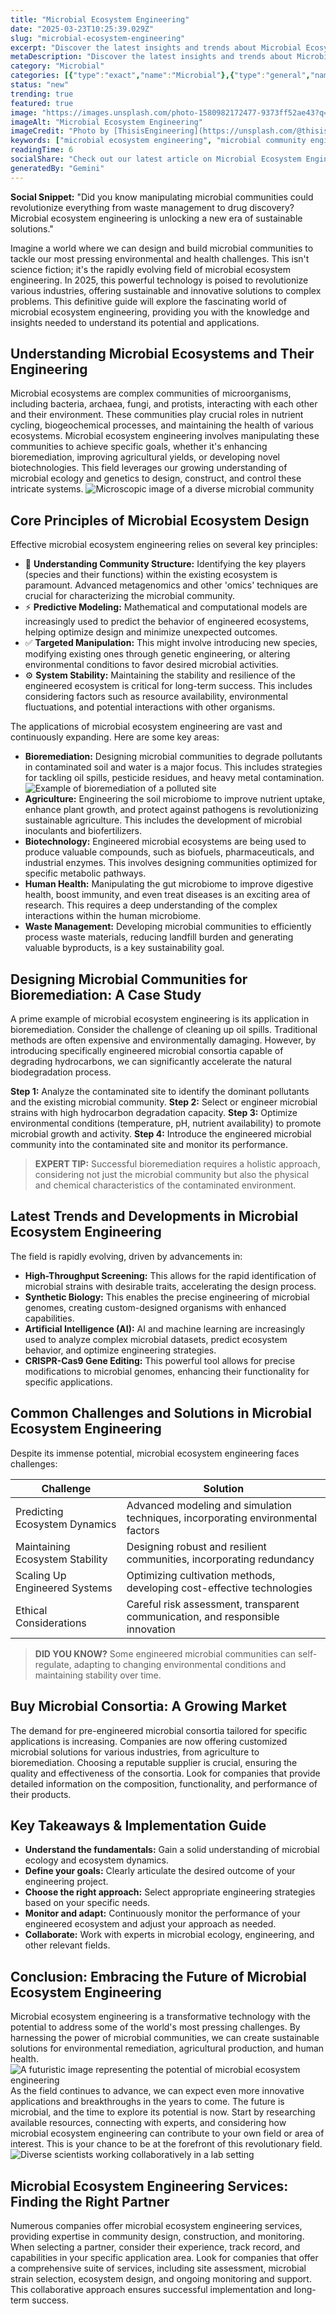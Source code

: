 ```yaml
---
title: "Microbial Ecosystem Engineering"
date: "2025-03-23T10:25:39.029Z"
slug: "microbial-ecosystem-engineering"
excerpt: "Discover the latest insights and trends about Microbial Ecosystem Engineering. This comprehensive guide covers everything you need to know about Microbial Ecosystem Engineering in 2025."
metaDescription: "Discover the latest insights and trends about Microbial Ecosystem Engineering. This comprehensive guide covers everything you need to know about Microbial ..."
category: "Microbial"
categories: [{"type":"exact","name":"Microbial"},{"type":"general","name":"Biotechnology"},{"type":"medium","name":"Metabolic Engineering"},{"type":"specific","name":"Synthetic Biology"},{"type":"niche","name":"Genome Editing"}]
status: "new"
trending: true
featured: true
image: "https://images.unsplash.com/photo-1580982172477-9373ff52ae43?q=85&w=1200&fit=max&fm=webp&auto=compress"
imageAlt: "Microbial Ecosystem Engineering"
imageCredit: "Photo by [ThisisEngineering](https://unsplash.com/@thisisengineering) on Unsplash"
keywords: ["microbial ecosystem engineering", "microbial community engineering", "engineered microbial ecosystems", "synthetic microbial ecosystems", "microbiome engineering applications", "microbial ecosystem design principles", "buy microbial consortia", "microbial ecosystem restoration", "microbial ecosystem engineering services", "designing microbial communities for bioremediation"]
readingTime: 6
socialShare: "Check out our latest article on Microbial Ecosystem Engineering! Microbial Ecosystem Engineering #microbial ecosystem engineering #microbial community engineering #engineered microbial ecosystems"
generatedBy: "Gemini"
---
```


**Social Snippet:**  "Did you know manipulating microbial communities could revolutionize everything from waste management to drug discovery? Microbial ecosystem engineering is unlocking a new era of sustainable solutions."

Imagine a world where we can design and build microbial communities to tackle our most pressing environmental and health challenges. This isn't science fiction; it's the rapidly evolving field of microbial ecosystem engineering. In 2025, this powerful technology is poised to revolutionize various industries, offering sustainable and innovative solutions to complex problems. This definitive guide will explore the fascinating world of microbial ecosystem engineering, providing you with the knowledge and insights needed to understand its potential and applications.

## Understanding Microbial Ecosystems and Their Engineering

Microbial ecosystems are complex communities of microorganisms, including bacteria, archaea, fungi, and protists, interacting with each other and their environment.  These communities play crucial roles in nutrient cycling, biogeochemical processes, and maintaining the health of various ecosystems.  Microbial ecosystem engineering involves manipulating these communities to achieve specific goals, whether it's enhancing bioremediation, improving agricultural yields, or developing novel biotechnologies.  This field leverages our growing understanding of microbial ecology and genetics to design, construct, and control these intricate systems. ![Microscopic image of a diverse microbial community](https://images.unsplash.com/photo-1581092583537-20d51b4b4f1b?q=85&w=1200&fit=max&fm=webp&auto=compress)

## Core Principles of Microbial Ecosystem Design

Effective microbial ecosystem engineering relies on several key principles:

* 🔑 **Understanding Community Structure:** Identifying the key players (species and their functions) within the existing ecosystem is paramount.  Advanced metagenomics and other 'omics' techniques are crucial for characterizing the microbial community.
* ⚡ **Predictive Modeling:**  Mathematical and computational models are increasingly used to predict the behavior of engineered ecosystems, helping optimize design and minimize unexpected outcomes.
* ✅ **Targeted Manipulation:**  This might involve introducing new species, modifying existing ones through genetic engineering, or altering environmental conditions to favor desired microbial activities.
* ⚙️ **System Stability:**  Maintaining the stability and resilience of the engineered ecosystem is critical for long-term success. This includes considering factors such as resource availability, environmental fluctuations, and potential interactions with other organisms.



The applications of microbial ecosystem engineering are vast and continuously expanding.  Here are some key areas:

* **Bioremediation:** Designing microbial communities to degrade pollutants in contaminated soil and water is a major focus.  This includes strategies for tackling oil spills, pesticide residues, and heavy metal contamination. ![Example of bioremediation of a polluted site](https://images.unsplash.com/photo-1581092580497-e0d23cbdf1dc?q=85&w=1200&fit=max&fm=webp&auto=compress)
* **Agriculture:**  Engineering the soil microbiome to improve nutrient uptake, enhance plant growth, and protect against pathogens is revolutionizing sustainable agriculture.  This includes the development of microbial inoculants and biofertilizers.
* **Biotechnology:**  Engineered microbial ecosystems are being used to produce valuable compounds, such as biofuels, pharmaceuticals, and industrial enzymes.  This involves designing communities optimized for specific metabolic pathways.
* **Human Health:**  Manipulating the gut microbiome to improve digestive health, boost immunity, and even treat diseases is an exciting area of research.  This requires a deep understanding of the complex interactions within the human microbiome.
* **Waste Management:**  Developing microbial communities to efficiently process waste materials, reducing landfill burden and generating valuable byproducts, is a key sustainability goal.

##  Designing Microbial Communities for Bioremediation: A Case Study

A prime example of microbial ecosystem engineering is its application in bioremediation. Consider the challenge of cleaning up oil spills.  Traditional methods are often expensive and environmentally damaging.  However, by introducing specifically engineered microbial consortia capable of degrading hydrocarbons, we can significantly accelerate the natural biodegradation process.

**Step 1:**  Analyze the contaminated site to identify the dominant pollutants and the existing microbial community.
**Step 2:**  Select or engineer microbial strains with high hydrocarbon degradation capacity.
**Step 3:**  Optimize environmental conditions (temperature, pH, nutrient availability) to promote microbial growth and activity.
**Step 4:**  Introduce the engineered microbial community into the contaminated site and monitor its performance.

> **EXPERT TIP:** Successful bioremediation requires a holistic approach, considering not just the microbial community but also the physical and chemical characteristics of the contaminated environment.

## Latest Trends and Developments in Microbial Ecosystem Engineering

The field is rapidly evolving, driven by advancements in:

* **High-Throughput Screening:**  This allows for the rapid identification of microbial strains with desirable traits, accelerating the design process.
* **Synthetic Biology:**  This enables the precise engineering of microbial genomes, creating custom-designed organisms with enhanced capabilities.
* **Artificial Intelligence (AI):**  AI and machine learning are increasingly used to analyze complex microbial datasets, predict ecosystem behavior, and optimize engineering strategies.
* **CRISPR-Cas9 Gene Editing:** This powerful tool allows for precise modifications to microbial genomes, enhancing their functionality for specific applications.

## Common Challenges and Solutions in Microbial Ecosystem Engineering

Despite its immense potential, microbial ecosystem engineering faces challenges:

| Challenge                     | Solution                                                                   |
|------------------------------|---------------------------------------------------------------------------|
| Predicting Ecosystem Dynamics | Advanced modeling and simulation techniques, incorporating environmental factors |
| Maintaining Ecosystem Stability | Designing robust and resilient communities, incorporating redundancy            |
| Scaling Up Engineered Systems | Optimizing cultivation methods, developing cost-effective technologies        |
| Ethical Considerations       | Careful risk assessment, transparent communication, and responsible innovation |

> **DID YOU KNOW?**  Some engineered microbial communities can self-regulate, adapting to changing environmental conditions and maintaining stability over time.

##  Buy Microbial Consortia: A Growing Market

The demand for pre-engineered microbial consortia tailored for specific applications is increasing.  Companies are now offering customized microbial solutions for various industries, from agriculture to bioremediation.  Choosing a reputable supplier is crucial, ensuring the quality and effectiveness of the consortia.  Look for companies that provide detailed information on the composition, functionality, and performance of their products.

##  Key Takeaways & Implementation Guide

* **Understand the fundamentals:**  Gain a solid understanding of microbial ecology and ecosystem dynamics.
* **Define your goals:** Clearly articulate the desired outcome of your engineering project.
* **Choose the right approach:** Select appropriate engineering strategies based on your specific needs.
* **Monitor and adapt:**  Continuously monitor the performance of your engineered ecosystem and adjust your approach as needed.
* **Collaborate:**  Work with experts in microbial ecology, engineering, and other relevant fields.

##  Conclusion: Embracing the Future of Microbial Ecosystem Engineering

Microbial ecosystem engineering is a transformative technology with the potential to address some of the world's most pressing challenges.  By harnessing the power of microbial communities, we can create sustainable solutions for environmental remediation, agricultural production, and human health. ![A futuristic image representing the potential of microbial ecosystem engineering](https://images.unsplash.com/photo-1581092160562-40aa08e78837?q=85&w=1200&fit=max&fm=webp&auto=compress) As the field continues to advance, we can expect even more innovative applications and breakthroughs in the years to come.  The future is microbial, and the time to explore its potential is now.  Start by researching available resources, connecting with experts, and considering how microbial ecosystem engineering can contribute to your own field or area of interest.  This is your chance to be at the forefront of this revolutionary field. ![Diverse scientists working collaboratively in a lab setting](https://images.unsplash.com/photo-1580982172477-9373ff52ae43?q=85&w=1200&fit=max&fm=webp&auto=compress)

## Microbial Ecosystem Engineering Services: Finding the Right Partner

Numerous companies offer microbial ecosystem engineering services, providing expertise in community design, construction, and monitoring.  When selecting a partner, consider their experience, track record, and capabilities in your specific application area.  Look for companies that offer a comprehensive suite of services, including site assessment, microbial strain selection, ecosystem design, and ongoing monitoring and support.  This collaborative approach ensures successful implementation and long-term success.
